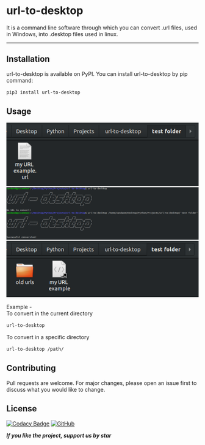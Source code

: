 # url-to-desktop
It is a command line software through which you can convert .url files, used in Windows, into .desktop files used in linux.

---
## Installation
url-to-desktop is available on PyPI. You can install url-to-desktop by pip command: 

```bash
pip3 install url-to-desktop
```

## Usage
<img src="/src/images/before conversion.png"><br>
<img src="/src/images/converting.png"><br>
<img src="/src/images/after conversion.png"><br>

Example -  
To convert in the current directory 
```bash
url-to-desktop
```
To convert in a specific directory
```bash 
url-to-desktop /path/
````

## Contributing
Pull requests are welcome. For major changes, please open an issue first to discuss what you would like to change.

## License
[![Codacy Badge](https://api.codacy.com/project/badge/Grade/a85c79e5dac14a51883f8de2aa7cd6d9)](https://app.codacy.com/manual/xandao6/url-to-dektop?utm_source=github.com&utm_medium=referral&utm_content=xandao6/url-to-dektop&utm_campaign=Badge_Grade_Dashboard)
[![GitHub](https://img.shields.io/github/license/xandao6/url-to-desktop?style=for-the-badge)](https://github.com/xandao6/url-to-dektop/blob/master/LICENSE)

***If you like the project, support us by star***
